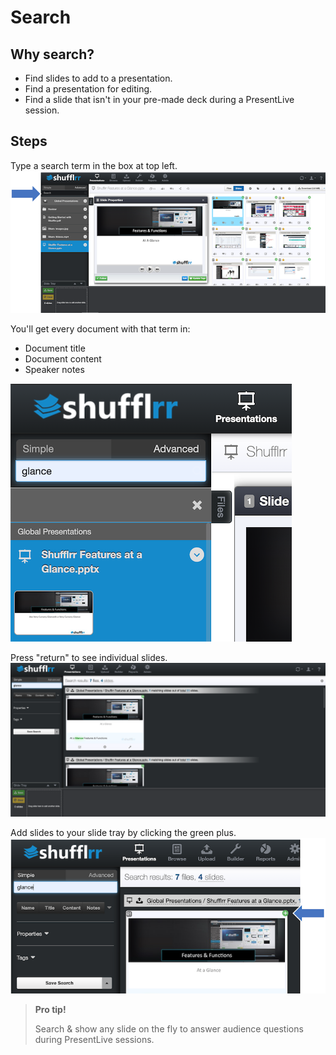# Search

## Why search?
* Find slides to add to a presentation.
* Find a presentation for editing. 
* Find a slide that isn't in your pre-made deck during a PresentLive session. 

## Steps 
Type a search term in the box at top left. 
<img src="img/search-search.png">

You'll get every document with that term in: 
* Document title
* Document content 
* Speaker notes

<img src="img/search-searchsample.png">

Press "return" to see individual slides. 
<img src="img/search-seeslides.png">

Add slides to your slide tray by clicking the green plus. 
<img src="img/search-addslides.png">

> **Pro tip!** 
>
> Search & show any slide on the fly to answer audience questions during PresentLive sessions.